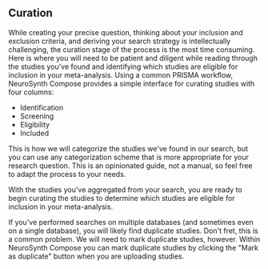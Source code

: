## Curation

While creating your precise question, thinking about your inclusion and exclusion criteria, and deriving your search strategy is intellectually challenging, the curation stage of the process is the most time consuming.
Here is where you will need to be patient and diligent while reading through the studies you've found and identifying which studies are eligible for inclusion in your meta-analysis.
Using a common PRISMA workflow, NeuroSynth Compose provides a simple interface for curating studies with four columns:
- Identification
- Screening
- Eligibility
- Included

This is how we will categorize the studies we've found in our search, but you can use any categorization scheme that is more appropriate for your research question.
This is an opinionated guide, not a manual, so feel free to adapt the process to your needs.


With the studies you've aggregated from your search, you are ready to begin curating the studies to determine which studies are eligible for inclusion in your meta-analysis.

If you've performed searches on multiple databases
(and sometimes even on a single database), you will likely find duplicate studies.
Don't fret, this is a common problem.
We will need to mark duplicate studies, however.
Within NeuroSynth Compose you can mark duplicate studies by clicking the "Mark as duplicate" button when you are uploading studies.

